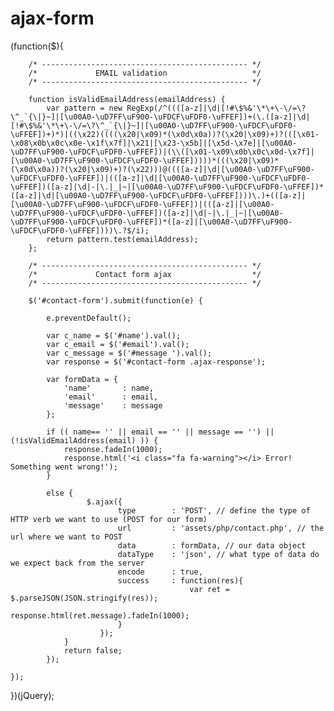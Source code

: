 # ajax-form
(function($){

		/* ---------------------------------------------- */
		/*             EMAIL validation                   */
		/* ---------------------------------------------- */

		function isValidEmailAddress(emailAddress) {
			var pattern = new RegExp(/^((([a-z]|\d|[!#\$%&'\*\+\-\/=\?\^_`{\|}~]|[\u00A0-\uD7FF\uF900-\uFDCF\uFDF0-\uFFEF])+(\.([a-z]|\d|[!#\$%&'\*\+\-\/=\?\^_`{\|}~]|[\u00A0-\uD7FF\uF900-\uFDCF\uFDF0-\uFFEF])+)*)|((\x22)((((\x20|\x09)*(\x0d\x0a))?(\x20|\x09)+)?(([\x01-\x08\x0b\x0c\x0e-\x1f\x7f]|\x21|[\x23-\x5b]|[\x5d-\x7e]|[\u00A0-\uD7FF\uF900-\uFDCF\uFDF0-\uFFEF])|(\\([\x01-\x09\x0b\x0c\x0d-\x7f]|[\u00A0-\uD7FF\uF900-\uFDCF\uFDF0-\uFFEF]))))*(((\x20|\x09)*(\x0d\x0a))?(\x20|\x09)+)?(\x22)))@((([a-z]|\d|[\u00A0-\uD7FF\uF900-\uFDCF\uFDF0-\uFFEF])|(([a-z]|\d|[\u00A0-\uD7FF\uF900-\uFDCF\uFDF0-\uFFEF])([a-z]|\d|-|\.|_|~|[\u00A0-\uD7FF\uF900-\uFDCF\uFDF0-\uFFEF])*([a-z]|\d|[\u00A0-\uD7FF\uF900-\uFDCF\uFDF0-\uFFEF])))\.)+(([a-z]|[\u00A0-\uD7FF\uF900-\uFDCF\uFDF0-\uFFEF])|(([a-z]|[\u00A0-\uD7FF\uF900-\uFDCF\uFDF0-\uFFEF])([a-z]|\d|-|\.|_|~|[\u00A0-\uD7FF\uF900-\uFDCF\uFDF0-\uFFEF])*([a-z]|[\u00A0-\uD7FF\uF900-\uFDCF\uFDF0-\uFFEF])))\.?$/i);
			return pattern.test(emailAddress);
		};

		/* ---------------------------------------------- */
		/*             Contact form ajax                  */
		/* ---------------------------------------------- */

		$('#contact-form').submit(function(e) {

			e.preventDefault();

			var c_name = $('#name').val();
			var c_email = $('#email').val();
			var c_message = $('#message ').val();
			var response = $('#contact-form .ajax-response');
			
			var formData = {
				'name'       : name,
				'email'      : email,
				'message'    : message
			};

			if (( name== '' || email == '' || message == '') || (!isValidEmailAddress(email) )) {
				response.fadeIn(1000);
				response.html('<i class="fa fa-warning"></i> Error! Something went wrong!');
			}

			else {
					 $.ajax({
							type        : 'POST', // define the type of HTTP verb we want to use (POST for our form)
							url         : 'assets/php/contact.php', // the url where we want to POST
							data        : formData, // our data object
							dataType    : 'json', // what type of data do we expect back from the server
							encode      : true,
							success		: function(res){
											var ret = $.parseJSON(JSON.stringify(res));
											response.html(ret.message).fadeIn(1000);
							}
						});
				}           
            	return false;
			});

	});

})(jQuery);
